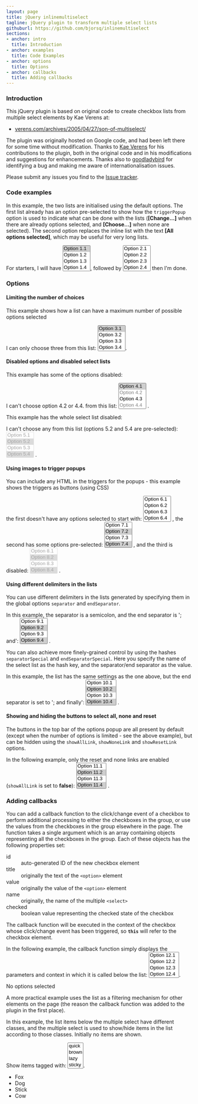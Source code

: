 ```yaml
---
layout: page
title: jQuery inlinemultiselect
tagline: jQuery plugin to transform multiple select lists
githuburl: https://github.com/bjorsq/inlinemultiselect
sections:
- anchor: intro
  title: Introduction
- anchor: examples
  title: Code Examples
- anchor: options
  title: Options
- anchor: callbacks
  title: Adding callbacks
---
```


<h3 id="intro">Introduction</h3>

This jQuery plugin is based on original code to create checkbox lists from multiple select elements by Kae Verens at:

* [verens.com/archives/2005/04/27/son-of-multiselect/](http://verens.com/archives/2005/04/27/son-of-multiselect/)

The plugin was originally hosted on Google code, and had been left there for some time without modification. Thanks to [Kae Verens](http://verens.com/) for his contributions to the plugin, both in the original code and in his modifications and suggestions for enhancements. Thanks also to [goodladybird](http://code.google.com/u/105883549409158776589/) for identifying a bug and making me aware of internationalisation issues.

Please submit any issues you find to the [Issue tracker](https://github.com/bjorsq/inlinemultiselect/issues).

<h3 id="examples">Code examples</h3>

In this example, the two lists are initialised using the default options. The first list already has an option pre-selected to show how the <code>triggerPopup</code> option is used to indicate what can be done with the lists (<strong>[Change...]</strong> when there are already options selected, and <strong>[Choose...]</strong> when none are selected). The second option replaces the inline list with the text <strong>[All options selected]</strong>, which may be useful for very long lists.</p>

<p class="example">For starters, I will have 
<select name="firstSelect[]" multiple="multiple" class="normal">
  <option value="1.1" selected="selected">Option 1.1</option>
  <option value="1.2">Option 1.2</option>
  <option value="1.3">Option 1.3</option>
  <option value="1.4">Option 1.4</option>
  <option value="1.5">Option 1.5</option>
  <option value="1.6">Option 1.6</option>
  <option value="1.7">Option 1.7</option>
  <option value="1.8">Option 1.8</option>
  <option value="1.9">Option 1.9</option>
  <option value="1.10">Option 1.10</option>
  <option value="1.11">Option 1.11</option>
  <option value="1.12">Option 1.12</option>
</select>, followed by  
<select name="secondSelect[]" multiple="multiple" class="replaceall">
  <option value="2.1">Option 2.1</option>
  <option value="2.2">Option 2.2</option>
  <option value="2.3">Option 2.3</option>
  <option value="2.4">Option 2.4</option>
  <option value="2.5">Option 2.5</option>
  <option value="2.6">Option 2.6</option>
  <option value="2.7">Option 2.7</option>
  <option value="2.8">Option 2.8</option>
  <option value="2.9">Option 2.9</option>
  <option value="2.10">Option 2.10</option>
  <option value="2.11">Option 2.11</option>
  <option value="2.12">Option 2.12</option>
</select> then I'm done.</p>

<h3 id="options">Options</h3>

#### Limiting the number of choices

This example shows how a list can have a maximum number of possible options selected

<p>I can only choose three from this list: 
<select name="thirdSelect[]" multiple="multiple" class="limit">
  <option value="3.1" selected="selected">Option 3.1</option>
  <option value="3.2">Option 3.2</option>
  <option value="3.3">Option 3.3</option>
  <option value="3.4">Option 3.4</option>
  <option value="3.5">Option 3.5</option>
  <option value="3.6">Option 3.6</option>
  <option value="3.7">Option 3.7</option>
  <option value="3.8">Option 3.8</option>
  <option value="3.9">Option 3.9</option>
  <option value="3.10">Option 3.10</option>
  <option value="3.11">Option 3.11</option>
  <option value="3.12">Option 3.12</option>
</select>.</p>

#### Disabled options and disabled select lists

This example has some of the options disabled:

<p>I can't choose option 4.2 or 4.4. from this list:
<select name="fourthSelect[]" multiple="multiple" class="normal">
  <option value="4.1" selected="selected">Option 4.1</option>
  <option value="4.2" disabled="disabled">Option 4.2</option>
  <option value="4.3">Option 4.3</option>
  <option value="4.4" disabled="disabled">Option 4.4</option>
  <option value="4.5">Option 4.5</option>
  <option value="4.6">Option 4.6</option>
  <option value="4.7" selected="selected">Option 4.7</option>
  <option value="4.8">Option 4.8</option>
  <option value="4.9" selected="selected">Option 4.9</option>
  <option value="4.10">Option 4.10</option>
  <option value="4.11">Option 4.11</option>
  <option value="4.12">Option 4.12</option>
</select>
.</p>

This example has the whole select list disabled:

<p>I can't choose any from this list (options 5.2 and 5.4 are pre-selected):
<select name="fifthSelect[]" multiple="multiple" disabled="disabled" class="normal">
  <option value="5.1">Option 5.1</option>
  <option value="5.2" selected="selected">Option 5.2</option>
  <option value="5.3">Option 5.3</option>
  <option value="5.4" selected="selected">Option 5.4</option>
  <option value="5.5">Option 5.5</option>
  <option value="5.6">Option 5.6</option>
  <option value="5.7">Option 5.7</option>
  <option value="5.8">Option 5.8</option>
  <option value="5.9">Option 5.9</option>
  <option value="5.10">Option 5.10</option>
  <option value="5.11">Option 5.11</option>
  <option value="5.12">Option 5.12</option>
</select>
.</p>

#### Using images to trigger popups

You can include any HTML in the triggers for the popups - this example shows the triggers as buttons (using CSS)

<p>the first doesn't have any options selected to start with: 
<select name="sixthSelect[]" multiple="multiple" class="imagelink">
  <option value="6.1">Option 6.1</option>
  <option value="6.2">Option 6.2</option>
  <option value="6.3">Option 6.3</option>
  <option value="6.4">Option 6.4</option>
  <option value="6.5">Option 6.5</option>
  <option value="6.6">Option 6.6</option>
  <option value="6.7">Option 6.7</option>
  <option value="6.8">Option 6.8</option>
  <option value="6.9">Option 6.9</option>
  <option value="6.10">Option 6.10</option>
  <option value="6.11">Option 6.11</option>
  <option value="6.12">Option 6.12</option>
</select>
, the second has some options pre-selected:
<select name="seventhSelect[]" multiple="multiple" class="imagelink">
  <option value="7.1">Option 7.1</option>
  <option value="7.2" selected="selected">Option 7.2</option>
  <option value="7.3">Option 7.3</option>
  <option value="7.4" selected="selected">Option 7.4</option>
  <option value="7.5">Option 7.5</option>
  <option value="7.6">Option 7.6</option>
  <option value="7.7">Option 7.7</option>
  <option value="7.8">Option 7.8</option>
  <option value="7.9">Option 7.9</option>
  <option value="7.10">Option 7.10</option>
  <option value="7.11">Option 7.11</option>
  <option value="7.12">Option 7.12</option>
</select>
, and the third is disabled:
<select name="eighthSelect[]" multiple="multiple" disabled="disabled" class="imagelink">
  <option value="8.1">Option 8.1</option>
  <option value="8.2" selected="selected">Option 8.2</option>
  <option value="8.3">Option 8.3</option>
  <option value="8.4" selected="selected">Option 8.4</option>
  <option value="8.5">Option 8.5</option>
  <option value="8.6">Option 8.6</option>
  <option value="8.7">Option 8.7</option>
  <option value="8.8">Option 8.8</option>
  <option value="8.9">Option 8.9</option>
  <option value="8.10">Option 8.10</option>
  <option value="8.11">Option 8.11</option>
  <option value="8.12">Option 8.12</option>
</select>
.</p>

#### Using different delimiters in the lists

You can use different delimiters in the lists generated by specifying them in the global options ```separator``` and ```endSeparator```.

<p>In this example, the separator is a semicolon, and the end separator is '; and':
<select name="ninthSelect[]" multiple="multiple" class="semicolon">
  <option value="9.1">Option 9.1</option>
  <option value="9.2" selected="selected">Option 9.2</option>
  <option value="9.3">Option 9.3</option>
  <option value="9.4" selected="selected">Option 9.4</option>
  <option value="9.5">Option 9.5</option>
  <option value="9.6" selected="selected">Option 9.6</option>
  <option value="9.7">Option 9.7</option>
  <option value="9.8" selected="selected">Option 9.8</option>
  <option value="9.9">Option 9.9</option>
  <option value="9.10">Option 9.10</option>
  <option value="9.11">Option 9.11</option>
  <option value="9.12">Option 9.12</option>
</select>
.</p>

You can also achieve more finely-grained control by using the hashes ```separatorSpecial``` and ```endSeparatorSpecial```. Here you specify the name of the select list as the hash key, and the separator/end separator as the value.

<p>In this example, the list has the same settings as the one above, but the end separator is set to '; and finally':
<select name="tenthSelect[]" multiple="multiple" class="semicolon">
  <option value="10.1">Option 10.1</option>
  <option value="10.2" selected="selected">Option 10.2</option>
  <option value="10.3">Option 10.3</option>
  <option value="10.4" selected="selected">Option 10.4</option>
  <option value="10.5">Option 10.5</option>
  <option value="10.6">Option 10.6</option>
  <option value="10.7" selected="selected">Option 10.7</option>
  <option value="10.8">Option 10.8</option>
  <option value="10.9">Option 10.9</option>
  <option value="10.10">Option 10.10</option>
  <option value="10.11" selected="selected">Option 10.11</option>
  <option value="10.12">Option 10.12</option>
</select>
.</p>

#### Showing and hiding the buttons to select all, none and reset

The buttons in the top bar of the options popup are all present by default (except when the number of options is limited - see the above example), but can be hidden using the ```showAllLink```, ```showNoneLink``` and ```showResetLink``` options.

<p>In the following example, only the reset and none links are enabled (<code>showAllLink</code> is set to <strong>false</strong>):
<select name="eleventhSelect[]" multiple="multiple" class="noall">
  <option value="11.1">Option 11.1</option>
  <option value="11.2" selected="selected">Option 11.2</option>
  <option value="11.3">Option 11.3</option>
  <option value="11.4" selected="selected">Option 11.4</option>
  <option value="11.5">Option 11.5</option>
  <option value="11.6">Option 11.6</option>
  <option value="11.7" selected="selected">Option 11.7</option>
  <option value="11.8">Option 11.8</option>
  <option value="11.9">Option 11.9</option>
  <option value="11.10">Option 11.10</option>
  <option value="11.11" selected="selected">Option 11.11</option>
  <option value="11.12">Option 11.12</option>
</select>
.</p>

<h3 id="callbacks">Adding callbacks</h3>

You can add a callback function to the click/change event of a checkbox to perform additional processing to either the checkboxes in the group, or use the values from the checkboxes in the group elsewhere in the page. The function takes a single argument which is an array containing objects representing all the checkboxes in the group. Each of these objects has the following properties set:

<dl>
<dt>id</dt>
<dd>auto-generated ID of the new checkbox element</dd>
<dt>title</dt>
<dd>originally the text of the <code>&lt;option&gt;</code> element</dd>
<dt>value</dt>
<dd>originally the value of the <code>&lt;option&gt;</code> element</dd>
<dt>name</dt>
<dd>originally, the name of the multiple <code>&lt;select&gt;</code></dd>
<dt>checked</dt>
<dd>boolean value representing the checked state of the checkbox</dd>
</dl>
<p>The callback function will be executed in the context of the checkbox whose click/change event has been triggered, so <code><strong>this</strong></code> will refer to the checkbox element.</p>

<p>In the following example, the callback function simply displays the parameters and context in which it is called below the list:
<select name="twelfthSelect[]" multiple="multiple" class="withcallback">
  <option value="12.1">Option 12.1</option>
  <option value="12.2">Option 12.2</option>
  <option value="12.3">Option 12.3</option>
  <option value="12.4">Option 12.4</option>
  <option value="12.5">Option 12.5</option>
  <option value="12.6">Option 12.6</option>
  <option value="12.7">Option 12.7</option>
  <option value="12.8">Option 12.8</option>
  <option value="12.9">Option 12.9</option>
  <option value="12.10">Option 12.10</option>
  <option value="12.12">Option 12.11</option>
  <option value="12.12">Option 12.12</option>
</select>.</p>
<div id="optiondump"><p>No options selected</p></div>
<p>A more practical example uses the list as a filtering mechanism for other elements on the page (the reason the callback function was added to the plugin in the first place).</p>
<p>In this example, the list items below the multiple select have different classes, and the multiple select is used to show/hide items in the list according to those classes. Initially no items are shown.</p>
<p>Show items tagged with:
<select name="tagselect[]" multiple="multiple" class="tagfilter">
  <option value="quick">quick</option>
  <option value="brown">brown</option>
  <option value="lazy">lazy</option>
  <option value="sticky">sticky</option>
</select>.</p>
<ul id="thinglist">
  <li class="quick brown">Fox</li>
  <li class="lazy">Dog</li>
  <li class="sticky brown">Stick</li>
  <li class="brown">Cow</li>
</ul>
